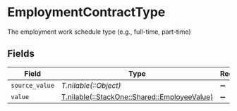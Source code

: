 # EmploymentContractType

The employment work schedule type (e.g., full-time, part-time)


## Fields

| Field                                                                                | Type                                                                                 | Required                                                                             | Description                                                                          |
| ------------------------------------------------------------------------------------ | ------------------------------------------------------------------------------------ | ------------------------------------------------------------------------------------ | ------------------------------------------------------------------------------------ |
| `source_value`                                                                       | *T.nilable(::Object)*                                                                | :heavy_minus_sign:                                                                   | N/A                                                                                  |
| `value`                                                                              | [T.nilable(::StackOne::Shared::EmployeeValue)](../../models/shared/employeevalue.md) | :heavy_minus_sign:                                                                   | N/A                                                                                  |